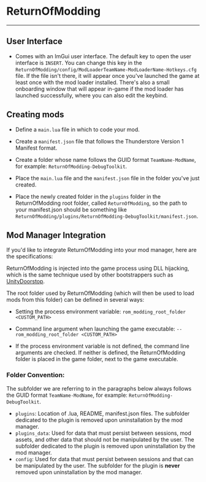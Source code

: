 # ReturnOfModding

---

## User Interface

- Comes with an ImGui user interface. The default key to open the user interface is `INSERT`. You can change this key in the `ReturnOfModding/config/ModLoaderTeamName-ModLoaderName-Hotkeys.cfg` file. If the file isn't there, it will appear once you've launched the game at least once with the mod loader installed. There's also a small onboarding window that will appear in-game if the mod loader has launched successfully, where you can also edit the keybind.

## Creating mods

- Define a `main.lua` file in which to code your mod.

- Create a `manifest.json` file that follows the Thunderstore Version 1 Manifest format.

- Create a folder whose name follows the GUID format `TeamName-ModName`, for example: `ReturnOfModding-DebugToolkit`.

- Place the `main.lua` file and the `manifest.json` file in the folder you've just created.

- Place the newly created folder in the `plugins` folder in the ReturnOfModding root folder, called `ReturnOfModding`, so the path to your manifest.json should be something like `ReturnOfModding/plugins/ReturnOfModding-DebugToolkit/manifest.json`.

## Mod Manager Integration

If you'd like to integrate ReturnOfModding into your mod manager, here are the specifications:

ReturnOfModding is injected into the game process using DLL hijacking, which is the same technique used by other bootstrappers such as [UnityDoorstop](https://github.com/NeighTools/UnityDoorstop).

The root folder used by ReturnOfModding (which will then be used to load mods from this folder) can be defined in several ways:

- Setting the process environment variable: `rom_modding_root_folder <CUSTOM_PATH>`

- Command line argument when launching the game executable: `--rom_modding_root_folder <CUSTOM_PATH>`

- If the process environment variable is not defined, the command line arguments are checked. If neither is defined, the ReturnOfModding folder is placed in the game folder, next to the game executable.

### Folder Convention:

The subfolder we are referring to in the paragraphs below always follows the GUID format `TeamName-ModName`, for example: `ReturnOfModding-DebugToolkit`.

- `plugins`: Location of .lua, README, manifest.json files. The subfolder dedicated to the plugin is removed upon uninstallation by the mod manager.
- `plugins_data`: Used for data that must persist between sessions, mod assets, and other data that should not be manipulated by the user. The subfolder dedicated to the plugin is removed upon uninstallation by the mod manager.
- `config`: Used for data that must persist between sessions and that can be manipulated by the user. The subfolder for the plugin is **never** removed upon uninstallation by the mod manager.
